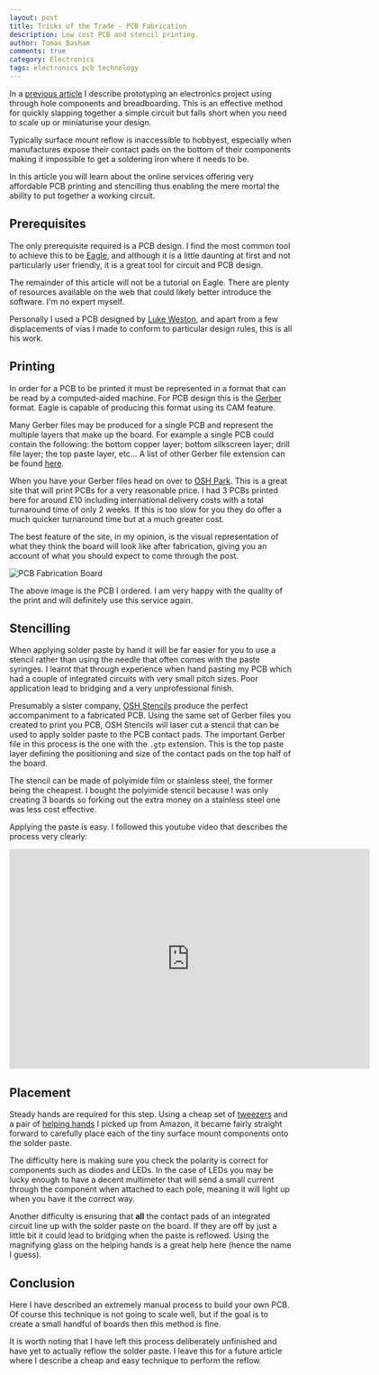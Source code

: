 ```yaml
---
layout: post
title: Tricks of the Trade - PCB Fabrication
description: Low cost PCB and stencil printing.
author: Tomas Basham
comments: true
category: Electronics
tags: electronics pcb technology
---
```

In a [previous article](/product%20design/2016/05/12/netflix-and-chill.html) I
describe prototyping an electronics project using through hole components and
breadboarding. This is an effective method for quickly slapping together a
simple circuit but falls short when you need to scale up or miniaturise your
design.

Typically surface mount reflow is inaccessible to hobbyest, especially when
manufactures expose their contact pads on the bottom of their components making
it impossible to get a soldering iron where it needs to be.

In this article you will learn about the online services offering very
affordable PCB printing and stencilling thus enabling the mere mortal the
ability to put together a working circuit.

## Prerequisites

The only prerequisite required is a PCB design. I find the most common tool to
achieve this to be [Eagle](http://www.cadsoftusa.com/), and although it is a
little daunting at first and not particularly user friendly, it is a great tool
for circuit and PCB design.

The remainder of this article will not be a tutorial on Eagle. There are plenty
of resources available on the web that could likely better introduce the
software. I'm no expert myself.

Personally I used a PCB designed by [Luke
Weston](https://twitter.com/lukeweston), and apart from a few displacements of
vias I made to conform to particular design rules, this is all his work.

## Printing

In order for a PCB to be printed it must be represented in a format that can be
read by a computed-aided machine. For PCB design this is the
[Gerber](https://en.wikipedia.org/wiki/Gerber_format) format. Eagle is capable
of producing this format using its CAM feature.

Many Gerber files may be produced for a single PCB and represent the multiple
layers that make up the board. For example a single PCB could contain the
following: the bottom copper layer; bottom silkscreen layer; drill file layer;
the top paste layer, etc... A list of other Gerber file extension can be found
[here](https://learn.sparkfun.com/tutorials/using-eagle-board-layout/generating-gerbers).

When you have your Gerber files head on over to [OSH
Park](https://oshpark.com/). This is a great site that will print PCBs for a
very reasonable price. I had 3 PCBs printed here for around £10 including
international delivery costs with a total turnaround time of only 2 weeks. If
this is too slow for you they do offer a much quicker turnaround time but at a
much greater cost.

The best feature of the site, in my opinion, is the visual representation of
what they think the board will look like after fabrication, giving you an
account of what you should expect to come through the post.

![PCB Fabrication Board](https://cdn.tomasbasham.co.uk/pcb-fabrication-board.jpg)

The above image is the PCB I ordered. I am very happy with the quality of the
print and will definitely use this service again.

## Stencilling

When applying solder paste by hand it will be far easier for you to use a
stencil rather than using the needle that often comes with the paste syringes.
I learnt that through experience when hand pasting my PCB which had a couple of
integrated circuits with very small pitch sizes. Poor application lead to
bridging and a very unprofessional finish.

Presumably a sister company, [OSH Stencils](https://www.oshstencils.com/#)
produce the perfect accompaniment to a fabricated PCB. Using the same set of
Gerber files you created to print you PCB, OSH Stencils will laser cut a
stencil that can be used to apply solder paste to the PCB contact pads. The
important Gerber file in this process is the one with the `.gtp` extension.
This is the top paste layer defining the positioning and size of the contact
pads on the top half of the board.

The stencil can be made of polyimide film or stainless steel, the former being
the cheapest. I bought the polyimide stencil because I was only creating 3
boards so forking out the extra money on a stainless steel one was less cost
effective.

Applying the paste is easy. I followed this youtube video that describes the
process very clearly:

<div class="embed-container">
  <iframe width="640" height="390" src="https://www.youtube.com/embed/1RMtOAHbfvU" frameborder="0" allowfullscreen></iframe>
</div>

## Placement

Steady hands are required for this step. Using a cheap set of
[tweezers](https://www.amazon.co.uk/gp/product/B00H8KLZG8/ref=oh_aui_detailpage_o03_s00?ie=UTF8&psc=1)
and a pair of [helping
hands](https://www.amazon.co.uk/QUMOX-Helping-Magnifying-Clamps-Soldering/dp/B0116WAUEQ/ref=sr_1_4?s=diy&ie=UTF8&qid=1466626313&sr=1-4&keywords=electronics+magnifying+glass)
I picked up from Amazon, it became fairly straight forward to carefully place
each of the tiny surface mount components onto the solder paste.

The difficulty here is making sure you check the polarity is correct for
components such as diodes and LEDs. In the case of LEDs you may be lucky enough
to have a decent multimeter that will send a small current through the
component when attached to each pole, meaning it will light up when you have it
the correct way.

Another difficulty is ensuring that **all** the contact pads of an integrated
circuit line up with the solder paste on the board. If they are off by just a
little bit it could lead to bridging when the paste is reflowed. Using the
magnifying glass on the helping hands is a great help here (hence the name I
guess).

## Conclusion

Here I have described an extremely manual process to build your own PCB. Of
course this technique is not going to scale well, but if the goal is to create
a small handful of boards then this method is fine.

It is worth noting that I have left this process deliberately unfinished and
have yet to actually reflow the solder paste. I leave this for a future article
where I describe a cheap and easy technique to perform the reflow.
